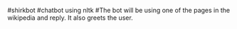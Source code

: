 #shirkbot
#chatbot using nltk
#The bot will be using one of the pages in the wikipedia and reply. It also greets the user.
